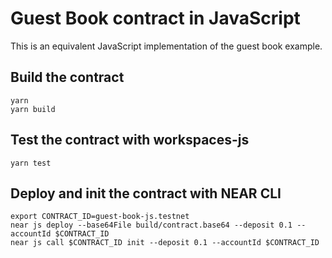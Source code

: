 # Guest Book contract in JavaScript

This is an equivalent JavaScript implementation of the guest book example.

## Build the contract

```
yarn
yarn build
```

## Test the contract with workspaces-js

```
yarn test
```

## Deploy and init the contract with NEAR CLI

```
export CONTRACT_ID=guest-book-js.testnet
near js deploy --base64File build/contract.base64 --deposit 0.1 --accountId $CONTRACT_ID
near js call $CONTRACT_ID init --deposit 0.1 --accountId $CONTRACT_ID
```
